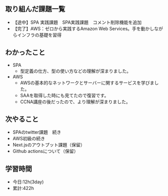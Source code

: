 ## 取り組んだ課題一覧
- 【途中】SPA 実践課題　SPA実践課題　コメント削除機能を追加
- 【完了】AWS：ゼロから実践するAmazon Web Services。手を動かしながらインフラの基礎を習得
## わかったこと
- SPA
  - 型定義の仕方、型の使い方などの理解が深まりました。
- AWS
  - AWSの基本的なネットワークとサーバーに関するサービスを学びました。
  - SAAを取得した時にも見てたので復習です。
  - CCNA講座の後だったので、より理解が深まりました。
## 次やること
- SPAのtwitter課題　続き
- AWS初級の続き
- Next.jsのアウトプット課題（保留）
- Github actionsについて（保留）

## 学習時間
- 今日:12h(3day)
- 累計:422h
